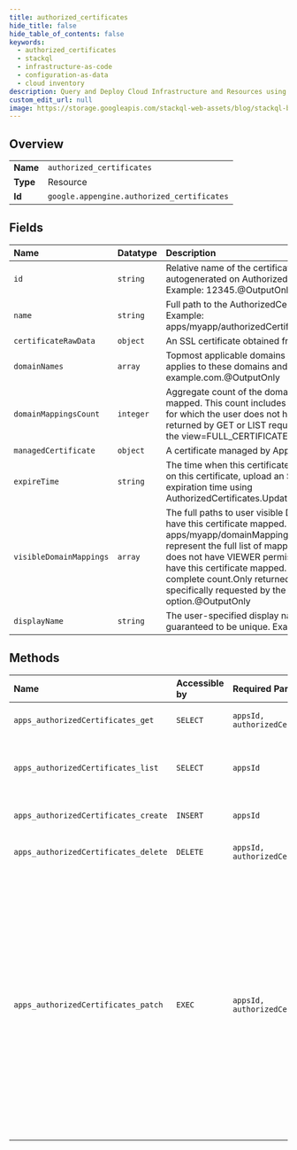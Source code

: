 ```yaml
---
title: authorized_certificates
hide_title: false
hide_table_of_contents: false
keywords:
  - authorized_certificates
  - stackql
  - infrastructure-as-code
  - configuration-as-data
  - cloud inventory
description: Query and Deploy Cloud Infrastructure and Resources using SQL
custom_edit_url: null
image: https://storage.googleapis.com/stackql-web-assets/blog/stackql-blog-post-featured-image.png
---
```

  
    

## Overview
<table><tbody>
<tr><td><b>Name</b></td><td><code>authorized_certificates</code></td></tr>
<tr><td><b>Type</b></td><td>Resource</td></tr>
<tr><td><b>Id</b></td><td><code>google.appengine.authorized_certificates</code></td></tr>
</tbody></table>

## Fields
| Name | Datatype | Description |
|:-----|:---------|:------------|
| `id` | `string` | Relative name of the certificate. This is a unique value autogenerated on AuthorizedCertificate resource creation. Example: 12345.@OutputOnly |
| `name` | `string` | Full path to the AuthorizedCertificate resource in the API. Example: apps/myapp/authorizedCertificates/12345.@OutputOnly |
| `certificateRawData` | `object` | An SSL certificate obtained from a certificate authority. |
| `domainNames` | `array` | Topmost applicable domains of this certificate. This certificate applies to these domains and their subdomains. Example: example.com.@OutputOnly |
| `domainMappingsCount` | `integer` | Aggregate count of the domain mappings with this certificate mapped. This count includes domain mappings on applications for which the user does not have VIEWER permissions.Only returned by GET or LIST requests when specifically requested by the view=FULL_CERTIFICATE option.@OutputOnly |
| `managedCertificate` | `object` | A certificate managed by App Engine. |
| `expireTime` | `string` | The time when this certificate expires. To update the renewal time on this certificate, upload an SSL certificate with a different expiration time using AuthorizedCertificates.UpdateAuthorizedCertificate.@OutputOnly |
| `visibleDomainMappings` | `array` | The full paths to user visible Domain Mapping resources that have this certificate mapped. Example: apps/myapp/domainMappings/example.com.This may not represent the full list of mapped domain mappings if the user does not have VIEWER permissions on all of the applications that have this certificate mapped. See domain_mappings_count for a complete count.Only returned by GET or LIST requests when specifically requested by the view=FULL_CERTIFICATE option.@OutputOnly |
| `displayName` | `string` | The user-specified display name of the certificate. This is not guaranteed to be unique. Example: My Certificate. |
## Methods
| Name | Accessible by | Required Params | Description |
|:-----|:--------------|:----------------|:------------|
| `apps_authorizedCertificates_get` | `SELECT` | `appsId, authorizedCertificatesId` | Gets the specified SSL certificate. |
| `apps_authorizedCertificates_list` | `SELECT` | `appsId` | Lists all SSL certificates the user is authorized to administer. |
| `apps_authorizedCertificates_create` | `INSERT` | `appsId` | Uploads the specified SSL certificate. |
| `apps_authorizedCertificates_delete` | `DELETE` | `appsId, authorizedCertificatesId` | Deletes the specified SSL certificate. |
| `apps_authorizedCertificates_patch` | `EXEC` | `appsId, authorizedCertificatesId` | Updates the specified SSL certificate. To renew a certificate and maintain its existing domain mappings, update certificate_data with a new certificate. The new certificate must be applicable to the same domains as the original certificate. The certificate display_name may also be updated. |
